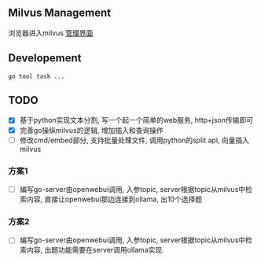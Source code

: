 ## Milvus Management

浏览器进入milvus [管理界面](http://localhost:9091/webui)

## Developement

```shell
go tool task ...
```

## TODO

- [x] 基于python实现文本分割, 写一个起一个简单的web服务, http+json传输即可
- [x] 完善go操纵milvus的逻辑, 增加插入和查询操作
- [ ] 修改cmd/embed部分, 支持批量处理文件, 调用python的split api, 向量插入milvus

### 方案1

- [ ] 编写go-server由openwebui调用, 入参topic, server根据topic从milvus中检索内容,
直接让openwebui那边连接到ollama, 出10个选择题

### 方案2

- [ ] 编写go-server由openwebui调用, 入参topic, server根据topic从milvus中检索内容, 出题功能需要在server调用ollama实现.
